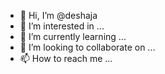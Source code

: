 - 👋 Hi, I’m @deshaja
- 👀 I’m interested in ...
- 🌱 I’m currently learning ...
- 💞️ I’m looking to collaborate on ...
- 📫 How to reach me ...

<!---
deshaja/deshaja is a ✨ special ✨ repository because its `README.md` (this file) appears on your GitHub profile.
You can click the Preview link to take a look at your changes.
--->
